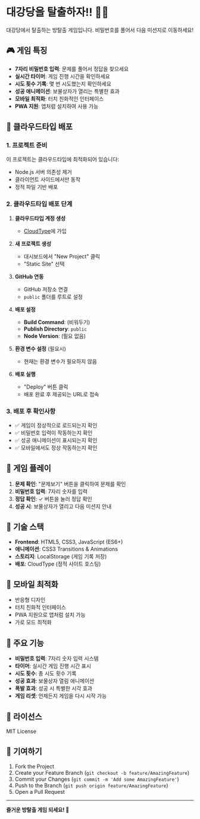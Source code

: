 # 대강당을 탈출하자!! 🏃‍♂️

대강당에서 탈출하는 방탈출 게임입니다. 비밀번호를 풀어서 다음 미션지로 이동하세요!

## 🎮 게임 특징

- **7자리 비밀번호 입력**: 문제를 풀어서 정답을 찾으세요
- **실시간 타이머**: 게임 진행 시간을 확인하세요
- **시도 횟수 기록**: 몇 번 시도했는지 확인하세요
- **성공 애니메이션**: 보물상자가 열리는 특별한 효과
- **모바일 최적화**: 터치 친화적인 인터페이스
- **PWA 지원**: 앱처럼 설치하여 사용 가능

## 🚀 클라우드타입 배포

### 1. 프로젝트 준비
이 프로젝트는 클라우드타입에 최적화되어 있습니다:
- Node.js 서버 의존성 제거
- 클라이언트 사이드에서만 동작
- 정적 파일 기반 배포

### 2. 클라우드타입 배포 단계

1. **클라우드타입 계정 생성**
   - [CloudType](https://cloudtype.io)에 가입

2. **새 프로젝트 생성**
   - 대시보드에서 "New Project" 클릭
   - "Static Site" 선택

3. **GitHub 연동**
   - GitHub 저장소 연결
   - `public` 폴더를 루트로 설정

4. **배포 설정**
   - **Build Command**: (비워두기)
   - **Publish Directory**: `public`
   - **Node Version**: (필요 없음)

5. **환경 변수 설정** (필요시)
   - 현재는 환경 변수가 필요하지 않음

6. **배포 실행**
   - "Deploy" 버튼 클릭
   - 배포 완료 후 제공되는 URL로 접속

### 3. 배포 후 확인사항

- ✅ 게임이 정상적으로 로드되는지 확인
- ✅ 비밀번호 입력이 작동하는지 확인
- ✅ 성공 애니메이션이 표시되는지 확인
- ✅ 모바일에서도 정상 작동하는지 확인

## 🎯 게임 플레이

1. **문제 확인**: "문제보기" 버튼을 클릭하여 문제를 확인
2. **비밀번호 입력**: 7자리 숫자를 입력
3. **정답 확인**: ✓ 버튼을 눌러 정답 확인
4. **성공 시**: 보물상자가 열리고 다음 미션지 안내

## 🔧 기술 스택

- **Frontend**: HTML5, CSS3, JavaScript (ES6+)
- **애니메이션**: CSS3 Transitions & Animations
- **스토리지**: LocalStorage (게임 기록 저장)
- **배포**: CloudType (정적 사이트 호스팅)

## 📱 모바일 최적화

- 반응형 디자인
- 터치 친화적 인터페이스
- PWA 지원으로 앱처럼 설치 가능
- 가로 모드 최적화

## 🎨 주요 기능

- **비밀번호 입력**: 7자리 숫자 입력 시스템
- **타이머**: 실시간 게임 진행 시간 표시
- **시도 횟수**: 총 시도 횟수 기록
- **성공 효과**: 보물상자 열림 애니메이션
- **폭발 효과**: 성공 시 특별한 시각 효과
- **게임 리셋**: 언제든지 게임을 다시 시작 가능

## 📄 라이선스

MIT License

## 🤝 기여하기

1. Fork the Project
2. Create your Feature Branch (`git checkout -b feature/AmazingFeature`)
3. Commit your Changes (`git commit -m 'Add some AmazingFeature'`)
4. Push to the Branch (`git push origin feature/AmazingFeature`)
5. Open a Pull Request

---

**즐거운 방탈출 게임 되세요! 🎉**
